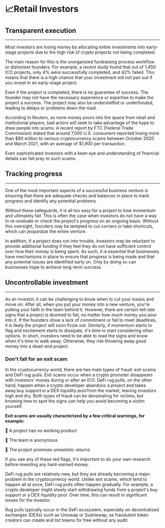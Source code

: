 # 📈Retail Investors

## Transparent execution
****
Most investors are losing money by allocating entire investments into early-stage projects due to the high risk of crypto projects not being completed. 

The main reason for this is the unorganized fundraising process workflow or dishonest founders. For example, a recent study found that out of 1,450 ICO projects, only 4% were successfully completed, and 42% failed. This means that there is a high chance that your investment will not pan out if you invest in an early-stage project. 

Even if the project is completed, there is no guarantee of success. The founder may not have the necessary experience or expertise to make the project a success. The project may also be understaffed or underfunded, leading to delays or problems down the road. 

According to Reuters, as more money pours into the space from retail and institutional players, bad actors will seek to take advantage of the hype to draw people into scams. A recent report by FTC (Federal Trade Commission) stated that around 7,000 U.S. consumers reported losing more than $80 million to various cryptocurrency scams between October 2020 and March 2021, with an average of $1,900 per transaction. 

Even sophisticated investors with a keen eye and understanding of financial details can fall prey to such scams. 

## Tracking progress
****

One of the most important aspects of a successful business venture is ensuring that there are adequate checks and balances in place to track progress and identify any potential problems. 

Without these safeguards, it is all too easy for a project to lose momentum and ultimately fail. This is often the case when investors do not have a way to re-evaluate or check the project's progress on an ongoing basis. Without this oversight, founders may be tempted to cut corners or take shortcuts, which can jeopardize the entire venture. 

In addition, if a project does run into trouble, investors may be reluctant to provide additional funding if they feel they do not have sufficient control over how their money is being spent. As such, it is essential that businesses have mechanisms in place to ensure that progress is being made and that any potential issues are identified early on. Only by doing so can businesses hope to achieve long-term success. 

## Uncontrollable investment
****

As an investor, it can be challenging to know when to cut your losses and move on. After all, when you put your money into a new venture, you're putting your faith in the team behind it. However, there are certain tell-tale signs that a project is doomed to fail, no matter how much money you pour into it. If the founders show a lack of commitment or fail to meet deadlines, it is likely the project will soon fizzle out. Similarly, if momentum starts to flag and excitement starts to dissipate, it's time to start considering other options. In short, investors need to be able to read the signs and know when it's time to walk away. Otherwise, they risk throwing away good money into a dead-end project. 

### Don't fall for an exit scam

In the cryptocurrency world, there are two main types of fraud: exit scams and DeFi rug pulls. Exit scams occur when a crypto promoter disappears with investors' money during or after an ICO. DeFi rug pulls, on the other hand, happen when a crypto developer abandons a project and takes away buy support or a DEX liquidity pool from the market, leaving investors high and dry. Both types of fraud can be devastating for victims, but knowing how to spot the signs can help you avoid becoming a victim yourself. 

**Exit scams are usually characterized by a few critical warnings, for example:**

 🚩 A project has no working product 

 🚩 The team is anonymous 

 🚩 The project promises unrealistic returns 

If you see any of these red flags, it's important to do your own research before investing any hard-earned money. 

DeFi rug pulls are relatively new, but they are already becoming a major problem in the cryptocurrency world. Unlike exit scams, which tend to happen all at once, DeFi rug pulls often happen gradually. For example, a crypto developer might slowly start withdrawing funds from a project's buy support or a DEX liquidity pool. Over time, this can result in significant losses for the investor. 

Rug pulls typically occur in the DeFi ecosystem, especially on decentralized exchanges (DEXs) such as Uniswap or Sushiswap, as fraudulent token creators can create and list tokens for free without any audit. 
